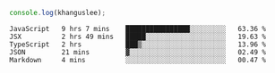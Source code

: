 ```js
console.log(khanguslee);
```

<!--START_SECTION:waka-->
```text
JavaScript   9 hrs 7 mins    ████████████████░░░░░░░░░   63.36 % 
JSX          2 hrs 49 mins   █████░░░░░░░░░░░░░░░░░░░░   19.63 % 
TypeScript   2 hrs           ███▒░░░░░░░░░░░░░░░░░░░░░   13.96 % 
JSON         21 mins         ▓░░░░░░░░░░░░░░░░░░░░░░░░   02.49 % 
Markdown     4 mins          ░░░░░░░░░░░░░░░░░░░░░░░░░   00.47 % 
```
<!--END_SECTION:waka-->

<!--
**khanguslee/khanguslee** is a ✨ _special_ ✨ repository because its `README.md` (this file) appears on your GitHub profile.

Here are some ideas to get you started:

- 🔭 I’m currently working on ...
- 🌱 I’m currently learning ...
- 👯 I’m looking to collaborate on ...
- 🤔 I’m looking for help with ...
- 💬 Ask me about ...
- 📫 How to reach me: ...
- 😄 Pronouns: ...
- ⚡ Fun fact: ...
-->

